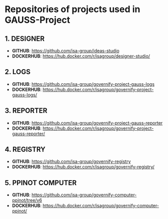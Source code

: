 # Repositories of projects used in GAUSS-Project

## 1. DESIGNER
  * **GITHUB**: https://github.com/isa-group/ideas-studio
  * **DOCKERHUB**: https://hub.docker.com/r/isagroup/designer-studio/
## 2. LOGS
  * **GITHUB**: https://github.com/isa-group/governify-project-gauss-logs
  * **DOCKERHUB**: https://hub.docker.com/r/isagroup/governify-project-gauss-logs/
## 3. REPORTER
  * **GITHUB**: https://github.com/isa-group/governify-project-gauss-reporter
  * **DOCKERHUB**: https://hub.docker.com/r/isagroup/governify-project-gauss-reporter/
## 4. REGISTRY
  * **GITHUB**: https://github.com/isa-group/governify-registry
  * **DOCKERHUB**: https://hub.docker.com/r/isagroup/governify-registry/
## 5. PPINOT COMPUTER
  * **GITHUB**: https://github.com/isa-group/governify-computer-ppinot/tree/v6
  * **DOCKERHUB**: https://hub.docker.com/r/isagroup/governify-computer-ppinot/
